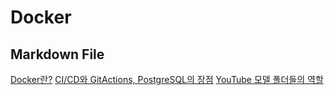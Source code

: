 # Docker

## Markdown File
[Docker란?]()
[CI/CD와 GitActions, PostgreSQL의 장점]()
[YouTube 모델 폴더들의 역할]()
